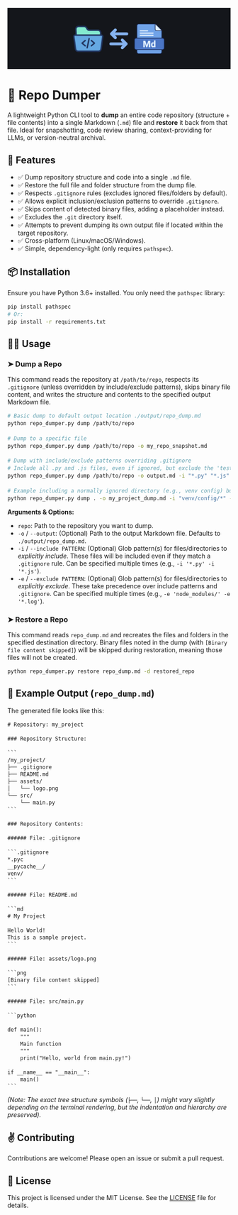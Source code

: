 ![Banner](./imgs/banner.png)

# 🧰 Repo Dumper

A lightweight Python CLI tool to **dump** an entire code repository (structure + file contents) into a single Markdown (`.md`) file and **restore** it back from that file. Ideal for snapshotting, code review sharing, context-providing for LLMs, or version-neutral archival.

## 🚀 Features

- ✅ Dump repository structure and code into a single `.md` file.
- ✅ Restore the full file and folder structure from the dump file.
- ✅ Respects `.gitignore` rules (excludes ignored files/folders by default).
- ✅ Allows explicit inclusion/exclusion patterns to override `.gitignore`.
- ✅ Skips content of detected binary files, adding a placeholder instead.
- ✅ Excludes the `.git` directory itself.
- ✅ Attempts to prevent dumping its own output file if located within the target repository.
- ✅ Cross-platform (Linux/macOS/Windows).
- ✅ Simple, dependency-light (only requires `pathspec`).

## 📦 Installation

Ensure you have Python 3.6+ installed. You only need the `pathspec` library:

```bash
pip install pathspec
# Or:
pip install -r requirements.txt
```

## 🧑‍💻 Usage

### ➤ Dump a Repo

This command reads the repository at `/path/to/repo`, respects its `.gitignore` (unless overridden by include/exclude patterns), skips binary file content, and writes the structure and contents to the specified output Markdown file.

```bash
# Basic dump to default output location ./output/repo_dump.md
python repo_dumper.py dump /path/to/repo

# Dump to a specific file
python repo_dumper.py dump /path/to/repo -o my_repo_snapshot.md

# Dump with include/exclude patterns overriding .gitignore
# Include all .py and .js files, even if ignored, but exclude the 'tests/' dir and specific docs
python repo_dumper.py dump /path/to/repo -o output.md -i "*.py" "*.js" -e "tests/" "docs/internal/*"

# Example including a normally ignored directory (e.g., venv config) but excluding logs
python repo_dumper.py dump . -o my_project_dump.md -i "venv/config/*" -e "*.log"
```

**Arguments & Options:**

- `repo`: Path to the repository you want to dump.
- `-o` / `--output`: (Optional) Path to the output Markdown file. Defaults to `./output/repo_dump.md`.
- `-i` / `--include PATTERN`: (Optional) Glob pattern(s) for files/directories to _explicitly include_. These files will be included even if they match a `.gitignore` rule. Can be specified multiple times (e.g., `-i '*.py' -i '*.js'`).
- `-e` / `--exclude PATTERN`: (Optional) Glob pattern(s) for files/directories to _explicitly exclude_. These take precedence over include patterns and `.gitignore`. Can be specified multiple times (e.g., `-e 'node_modules/' -e '*.log'`).

### ➤ Restore a Repo

This command reads `repo_dump.md` and recreates the files and folders in the specified destination directory. Binary files noted in the dump (with `[Binary file content skipped]`) will be skipped during restoration, meaning those files will not be created.

```bash
python repo_dumper.py restore repo_dump.md -d restored_repo
```

## 📂 Example Output (`repo_dump.md`)

The generated file looks like this:

````
# Repository: my_project

### Repository Structure:

```
/my_project/
├── .gitignore
├── README.md
├── assets/
│   └── logo.png
└── src/
    └── main.py
```

### Repository Contents:

###### File: .gitignore

```.gitignore
*.pyc
__pycache__/
venv/
```

###### File: README.md

```md
# My Project

Hello World!
This is a sample project.
```

###### File: assets/logo.png

```png
[Binary file content skipped]
```

###### File: src/main.py

```python

def main():
    """
    Main function
    """
    print("Hello, world from main.py!")

if __name__ == "__main__":
    main()
```
````

_(Note: The exact tree structure symbols (`├──`, `└──`, `│`) might vary slightly depending on the terminal rendering, but the indentation and hierarchy are preserved)._

## ✌️ Contributing

Contributions are welcome! Please open an issue or submit a pull request.

## 📄 License

This project is licensed under the MIT License. See the [LICENSE](LICENSE) file for details.
